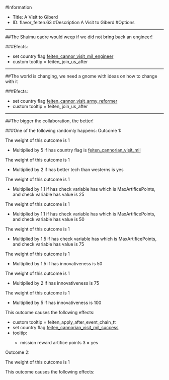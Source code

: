 #Information
 - Title: A Visit to Giberd
 - ID: flavor_feiten.63
#Description
A Visit to Giberd
#Options

___
##The Shuimu cadre would weep if we did not bring back an engineer!

###Efects:<ul><li>set country flag [feiten_cannor_visit_mil_engineer](../flags/feiten_cannor_visit_mil_engineer.md)</li><li>custom tooltip = feiten_join_us_after</li></ul>

___
##The world is changing, we need a gnome with ideas on how to change with it

###Efects:<ul><li>set country flag [feiten_cannor_visit_army_reformer](../flags/feiten_cannor_visit_army_reformer.md)</li><li>custom tooltip = feiten_join_us_after</li></ul>

___
##The bigger the collaboration, the better!

###One of the following randomly happens:
Outcome 1:

The weight of this outcome is 1
 - Multiplied by 5 if has country flag is [feiten_cannorian_visit_mil](../flags/feiten_cannorian_visit_mil.md)

The weight of this outcome is 1
 - Multiplied by 2 if has better tech than westerns is yes

The weight of this outcome is 1
 - Multiplied by 1.1 if has check variable has which is MaxArtificePoints, and check variable has value is 25

The weight of this outcome is 1
 - Multiplied by 1.1 if has check variable has which is MaxArtificePoints, and check variable has value is 50

The weight of this outcome is 1
 - Multiplied by 1.5 if has check variable has which is MaxArtificePoints, and check variable has value is 75

The weight of this outcome is 1
 - Multiplied by 1.5 if has innovativeness is 50

The weight of this outcome is 1
 - Multiplied by 2 if has innovativeness is 75

The weight of this outcome is 1
 - Multiplied by 5 if has innovativeness is 100

This outcome causes the following effects:<ul><li>custom tooltip = feiten_apply_after_event_chain_tt</li><li>set country flag [feiten_cannorian_visit_mil_success](../flags/feiten_cannorian_visit_mil_success.md)</li><li>tooltip:</li><ul><li>mission reward artifice points 3 = yes</li></ul></ul>
Outcome 2:

The weight of this outcome is 1

This outcome causes the following effects:<ul></ul>
